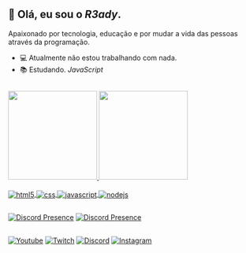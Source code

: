 ## 👋 Olá, eu sou o *R3ady*.

Apaixonado por tecnologia, educação e por mudar a vida das pessoas através da programação.

- 💻 Atualmente não estou trabalhando com nada.
- 📚 Estudando. *JavaScript*

##

<div align="left">
  <a href="https://github.com/r3adyoficial">
  <img height="180em" src="https://github-readme-stats.vercel.app/api?username=r3adyoficial&show_icons=true&theme=radical&include_all_commits=true&count_private=true"/>
  <img height="180em" src="https://github-readme-stats.vercel.app/api/top-langs/?username=r3adyoficial&layout=compact&langs_count=7&theme=radical"/>
</div>

<div style="display: inline_block;"><br />
  <img align="center" alt="html5" src="https://img.shields.io/badge/HTML5-E34F26?style=for-the-badge&logo=html5&logoColor=white" />
  <img align="center" alt="css" src="https://img.shields.io/badge/CSS3-1572B6?style=for-the-badge&logo=css3&logoColor=white" />
  <img align="center" alt="javascript" src="https://img.shields.io/badge/JavaScript-323330?style=for-the-badge&logo=javascript&logoColor=F7DF1E" />
  <img align="center" alt="nodejs" src="https://img.shields.io/badge/Node.js-43853D?style=for-the-badge&logo=node.js&logoColor=white" />
</div>

##

[![Discord Presence](https://lanyard-profile-readme.vercel.app/api/424646241209679894?idleMessage=%22Ol%C3%A1,%20eu%20me%20chamo%20Felipe%20mais%20sou%20conhecido%20como%20R3ady%22&borderRadius=25px&hideBadges=false)](https://discord.com/users/424646241209679894)
[![Discord Presence](https://lanyard-profile-readme.vercel.app/api/975164971711332383?idleMessage=%22Ol%C3%A1,%20eu%20me%20chamo%20Felipe%20mais%20sou%20conhecido%20como%20R3ady%22&borderRadius=25px&hideBadges=false)](https://discord.com/users/975164971711332383)

##
  
[![Youtube](https://img.shields.io/badge/YouTube-FF0000?style=for-the-badge&logo=youtube&logoColor=white)](https://www.youtube.com/c/R3ady) [![Twitch](	https://img.shields.io/badge/Twitch-9146FF?style=for-the-badge&logo=twitch&logoColor=white)](https://www.twitch.tv/lypee_) [![Discord](https://img.shields.io/badge/Discord-7289DA?style=for-the-badge&logo=discord&logoColor=white)](https://discord.gg/VDH3ncpBFY) [![Instagram](https://img.shields.io/badge/Instagram-E4405F?style=for-the-badge&logo=instagram&logoColor=white)](https://www.instagram.com/lypee.souza/)
